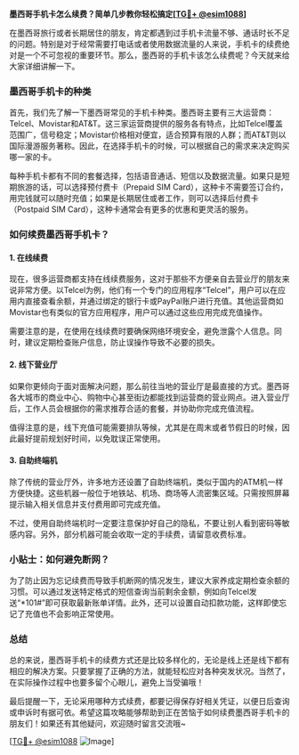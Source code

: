 **墨西哥手机卡怎么续费？简单几步教你轻松搞定[[TG💪+ @esim1088](https://t.me/s/esim1088)]**

在墨西哥旅行或者长期居住的朋友，肯定都遇到过手机卡流量不够、通话时长不足的问题。特别是对于经常需要打电话或者使用数据流量的人来说，手机卡的续费绝对是一个不可忽视的重要环节。那么，墨西哥的手机卡该怎么续费呢？今天就来给大家详细讲解一下。

### 墨西哥手机卡的种类

首先，我们先了解一下墨西哥常见的手机卡种类。墨西哥主要有三大运营商：Telcel、Movistar和AT&T。这三家运营商提供的服务各有特点，比如Telcel覆盖范围广，信号稳定；Movistar价格相对便宜，适合预算有限的人群；而AT&T则以国际漫游服务著称。因此，在选择手机卡的时候，可以根据自己的需求来决定购买哪一家的卡。

每种手机卡都有不同的套餐选择，包括语音通话、短信以及数据流量。如果只是短期旅游的话，可以选择预付费卡（Prepaid SIM Card），这种卡不需要签订合约，用完钱就可以随时充值；如果是长期居住或者工作，则可以选择后付费卡（Postpaid SIM Card），这种卡通常会有更多的优惠和更灵活的服务。

### 如何续费墨西哥手机卡？

#### 1. 在线续费

现在，很多运营商都支持在线续费服务，这对于那些不方便亲自去营业厅的朋友来说非常方便。以Telcel为例，他们有一个专门的应用程序“Telcel”，用户可以在应用内直接查看余额，并通过绑定的银行卡或PayPal账户进行充值。其他运营商如Movistar也有类似的官方应用程序，用户可以通过这些应用完成充值操作。

需要注意的是，在使用在线续费时要确保网络环境安全，避免泄露个人信息。同时，建议定期检查账户信息，防止误操作导致不必要的损失。

#### 2. 线下营业厅

如果你更倾向于面对面解决问题，那么前往当地的营业厅是最直接的方式。墨西哥各大城市的商业中心、购物中心甚至街边都能找到运营商的营业网点。进入营业厅后，工作人员会根据你的需求推荐合适的套餐，并协助你完成充值流程。

值得注意的是，线下充值可能需要排队等候，尤其是在周末或者节假日的时候，因此最好提前规划好时间，以免耽误正常使用。

#### 3. 自助终端机

除了传统的营业厅外，许多地方还设置了自助终端机，类似于国内的ATM机一样方便快捷。这些机器一般位于地铁站、机场、商场等人流密集区域。只需按照屏幕提示输入相关信息并支付费用即可完成充值。

不过，使用自助终端机时一定要注意保护好自己的隐私，不要让别人看到密码等敏感内容。另外，部分机器可能会收取一定的手续费，请留意收费标准。

### 小贴士：如何避免断网？

为了防止因为忘记续费而导致手机断网的情况发生，建议大家养成定期检查余额的习惯。可以通过发送特定格式的短信查询当前剩余金额，例如向Telcel发送“*101#”即可获取最新账单详情。此外，还可以设置自动扣款功能，这样即使忘记了充值也不会影响正常使用。

### 总结

总的来说，墨西哥手机卡的续费方式还是比较多样化的，无论是线上还是线下都有相应的解决方案。只要掌握了正确的方法，就能轻松应对各种突发状况。当然了，在实际操作过程中也要多留个心眼儿，避免上当受骗哦！

最后提醒一下，无论采用哪种方式续费，都要记得保存好相关凭证，以便日后查询或申诉时有据可依。希望这篇攻略能够帮助到正在苦恼于如何续费墨西哥手机卡的朋友们！如果还有其他疑问，欢迎随时留言交流哦~

[[TG💪+ @esim1088](https://t.me/s/esim1088) ![Image](https://i.postimg.cc/4NQfJmqS/Snipaste-2025-05-13-00-14-12.png)]
